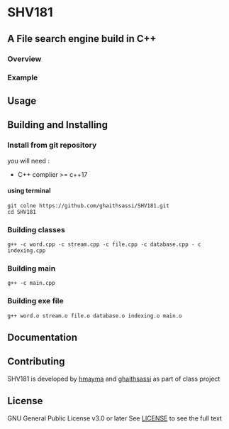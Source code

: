 # SHV181 
## A File search engine build in C++
### Overview
### Example

## Usage



## Building and Installing


### Install from git repository

you will need :
* C++ complier >= c++17

#### using terminal 
    git colne https://github.com/ghaithsassi/SHV181.git
    cd SHV181
### Building classes
    g++ -c word.cpp -c stream.cpp -c file.cpp -c database.cpp - c indexing.cpp
### Building main 
    g++ -c main.cpp
### Building exe file
    g++ word.o stream.o file.o database.o indexing.o main.o

## Documentation


## Contributing
SHV181 is developed by [hmayma](https://github.com/ahmedyassine-hammami) and [ghaithsassi](https://github.com/ghaithsassi) as part of class project

## License
GNU General Public License v3.0 or later
See [LICENSE](LICENSE.md) to see the full text